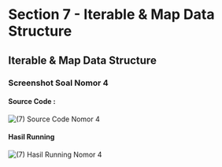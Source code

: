 # Section 7 - Iterable & Map Data Structure
## Iterable & Map Data Structure
### Screenshot Soal Nomor 4
#### Source Code :
![(7) Source Code Nomor 4](https://user-images.githubusercontent.com/95559118/226151101-168d5a06-4f04-4234-8ea5-6cb137c22fc6.png) <br>
#### Hasil Running
![(7) Hasil Running Nomor 4](https://user-images.githubusercontent.com/95559118/226151104-b57edef0-c123-480f-ac21-26f2a5846b33.png)
